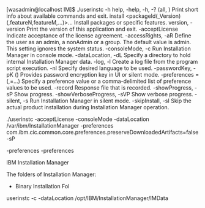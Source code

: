 [wasadmin@localhost IM]$ ./userinstc -h
help, -help, -h, -?  (all, <command>)
    Print short info about available commands and exit.
install  <packageId(_Version)(,featureN,featureM,...)>...
    Install packages or specific features.
version, -version
    Print the version of this application and exit.
-acceptLicense
    Indicate acceptance of the license agreement.
-accessRights, -aR  <access rights>
    Define the user as an admin, a nonAdmin or a group.  The default value is admin.  This setting ignores the system status.
-consoleMode, -c
    Run Installation Manager in console mode.
-dataLocation, -dL  <data-location>
    Specify a directory to hold internal Installation Manager data.
-log, -l  <log file>
    Create a log file from the program script execution.
-nl  <nl>
    Specify desired language to be used.
-passwordKey, -pK  (<passwordKey>)
    Provides password encryption key in UI or silent mode.
-preferences  <key>=<value>(,<key2>=<value2>...)
    Specify a preference value or a comma-delimited list of preference values to be used.
-record  <recordedFile>
    Response file that is recorded.
-showProgress, -sP
    Show progress.
-showVerboseProgress, -sVP
    Show verbose progress.
-silent, -s
    Run Installation Manager in silent mode.
-skipInstall, -sI  <data-location>
    Skip the actual product installation during Installation Manager operation.


./userinstc -acceptLicense -consoleMode -dataLocation /var/ibm/InstallationManager -preferences com.ibm.cic.common.core.preferences.preserveDownloadedArtifacts=false -sP

-preferences
-preferences



IBM Installation Manager

The folders of Installation Manager:
* Binary Installation Fol

userinstc -c -dataLocation /opt/IBM/InstallationManager/IMData

